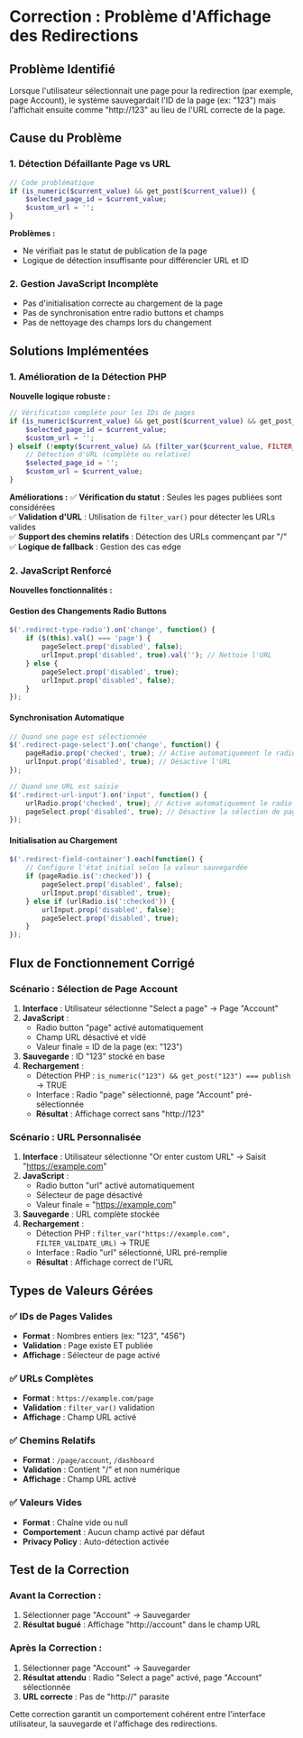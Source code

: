 # Correction : Problème d'Affichage des Redirections

## Problème Identifié

Lorsque l'utilisateur sélectionnait une page pour la redirection (par exemple, page Account), le système sauvegardait l'ID de la page (ex: "123") mais l'affichait ensuite comme "http://123" au lieu de l'URL correcte de la page.

## Cause du Problème

### 1. **Détection Défaillante Page vs URL**
```php
// Code problématique
if (is_numeric($current_value) && get_post($current_value)) {
    $selected_page_id = $current_value;
    $custom_url = '';
}
```

**Problèmes :**
- Ne vérifiait pas le statut de publication de la page
- Logique de détection insuffisante pour différencier URL et ID

### 2. **Gestion JavaScript Incomplète**
- Pas d'initialisation correcte au chargement de la page
- Pas de synchronisation entre radio buttons et champs
- Pas de nettoyage des champs lors du changement

## Solutions Implémentées

### 1. **Amélioration de la Détection PHP**

**Nouvelle logique robuste :**
```php
// Vérification complète pour les IDs de pages
if (is_numeric($current_value) && get_post($current_value) && get_post_status($current_value) === 'publish') {
    $selected_page_id = $current_value;
    $custom_url = '';
} elseif (!empty($current_value) && (filter_var($current_value, FILTER_VALIDATE_URL) || strpos($current_value, '/') !== false)) {
    // Détection d'URL (complète ou relative)
    $selected_page_id = '';
    $custom_url = $current_value;
}
```

**Améliorations :**
✅ **Vérification du statut** : Seules les pages publiées sont considérées  
✅ **Validation d'URL** : Utilisation de `filter_var()` pour détecter les URLs valides  
✅ **Support des chemins relatifs** : Détection des URLs commençant par "/"  
✅ **Logique de fallback** : Gestion des cas edge

### 2. **JavaScript Renforcé**

**Nouvelles fonctionnalités :**

#### **Gestion des Changements Radio Buttons**
```javascript
$('.redirect-type-radio').on('change', function() {
    if ($(this).val() === 'page') {
        pageSelect.prop('disabled', false);
        urlInput.prop('disabled', true).val(''); // Nettoie l'URL
    } else {
        pageSelect.prop('disabled', true);
        urlInput.prop('disabled', false);
    }
});
```

#### **Synchronisation Automatique**
```javascript
// Quand une page est sélectionnée
$('.redirect-page-select').on('change', function() {
    pageRadio.prop('checked', true); // Active automatiquement le radio
    urlInput.prop('disabled', true); // Désactive l'URL
});

// Quand une URL est saisie
$('.redirect-url-input').on('input', function() {
    urlRadio.prop('checked', true); // Active automatiquement le radio
    pageSelect.prop('disabled', true); // Désactive la sélection de page
});
```

#### **Initialisation au Chargement**
```javascript
$('.redirect-field-container').each(function() {
    // Configure l'état initial selon la valeur sauvegardée
    if (pageRadio.is(':checked')) {
        pageSelect.prop('disabled', false);
        urlInput.prop('disabled', true);
    } else if (urlRadio.is(':checked')) {
        urlInput.prop('disabled', false);
        pageSelect.prop('disabled', true);
    }
});
```

## Flux de Fonctionnement Corrigé

### **Scénario : Sélection de Page Account**

1. **Interface** : Utilisateur sélectionne "Select a page" → Page "Account"
2. **JavaScript** : 
   - Radio button "page" activé automatiquement
   - Champ URL désactivé et vidé
   - Valeur finale = ID de la page (ex: "123")
3. **Sauvegarde** : ID "123" stocké en base
4. **Rechargement** : 
   - Détection PHP : `is_numeric("123") && get_post("123") === publish` → TRUE
   - Interface : Radio "page" sélectionné, page "Account" pré-sélectionnée
   - **Résultat** : Affichage correct sans "http://123"

### **Scénario : URL Personnalisée**

1. **Interface** : Utilisateur sélectionne "Or enter custom URL" → Saisit "https://example.com"
2. **JavaScript** :
   - Radio button "url" activé automatiquement
   - Sélecteur de page désactivé
   - Valeur finale = "https://example.com"
3. **Sauvegarde** : URL complète stockée
4. **Rechargement** :
   - Détection PHP : `filter_var("https://example.com", FILTER_VALIDATE_URL)` → TRUE
   - Interface : Radio "url" sélectionné, URL pré-remplie
   - **Résultat** : Affichage correct de l'URL

## Types de Valeurs Gérées

### ✅ **IDs de Pages Valides**
- **Format** : Nombres entiers (ex: "123", "456")
- **Validation** : Page existe ET publiée
- **Affichage** : Sélecteur de page activé

### ✅ **URLs Complètes**
- **Format** : `https://example.com/page`
- **Validation** : `filter_var()` validation
- **Affichage** : Champ URL activé

### ✅ **Chemins Relatifs**
- **Format** : `/page/account`, `/dashboard`
- **Validation** : Contient "/" et non numérique
- **Affichage** : Champ URL activé

### ✅ **Valeurs Vides**
- **Format** : Chaîne vide ou null
- **Comportement** : Aucun champ activé par défaut
- **Privacy Policy** : Auto-détection activée

## Test de la Correction

### **Avant la Correction :**
1. Sélectionner page "Account" → Sauvegarder
2. **Résultat bugué** : Affichage "http://account" dans le champ URL

### **Après la Correction :**
1. Sélectionner page "Account" → Sauvegarder
2. **Résultat attendu** : Radio "Select a page" activé, page "Account" sélectionnée
3. **URL correcte** : Pas de "http://" parasite

Cette correction garantit un comportement cohérent entre l'interface utilisateur, la sauvegarde et l'affichage des redirections.